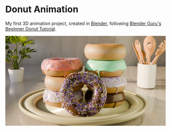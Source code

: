 # Donut Animation

My first 3D animation project, created in [Blender](https://blender.org/), following [Blender Guru's Beginner Donut Tutorial](https://www.youtube.com/playlist?list=PLjEaoINr3zgEPv5y--4MKpciLaoQYZB1Z).

![Donut Scene](./donut_scene.png)
